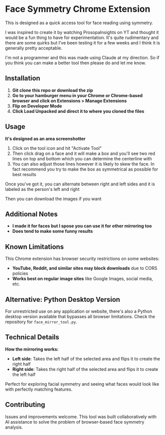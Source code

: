# Face Symmetry Chrome Extension

This is designed as a quick access tool for face reading using symmetry.

I was inspired to create it by watching ProsopaInsights on YT and thought it would be a fun thing to have for experimentation. It's quite rudimentary and there are some quirks but I've been testing it for a few weeks and I think it is generally pretty acceptable.

I'm not a programmer and this was made using Claude at my direction. So if you think you can make a better tool then please do and let me know.

## Installation

1. **Git clone this repo or download the zip**
2. **Go to your hamburger menu in your Chrome or Chrome-based browser and click on Extensions > Manage Extensions**
3. **Flip on Developer Mode**
4. **Click Load Unpacked and direct it to where you cloned the files**

## Usage

**It's designed as an area screenshotter**

1. Click on the tool icon and hit "Activate Tool"
2. Then click drag on a face and it will make a box and you'll see two red lines on top and bottom which you can determine the centerline with
3. You can also adjust those lines however it is likely to skew the face. In fact recommend you try to make the box as symmetrical as possible for best results

Once you've got it, you can alternate between right and left sides and it is labeled as the person's left and right

Then you can download the images if you want

## Additional Notes

- **I made it for faces but I spose you can use it for other mirroring too**
- **Does tend to make some funny results**

## Known Limitations

This Chrome extension has browser security restrictions on some websites:
- **YouTube, Reddit, and similar sites may block downloads** due to CORS policies
- **Works best on regular image sites** like Google Images, social media, etc.

## Alternative: Python Desktop Version

For unrestricted use on any application or website, there's also a Python desktop version available that bypasses all browser limitations. Check the repository for `face_mirror_tool.py`.

## Technical Details

**How the mirroring works:**
- **Left side**: Takes the left half of the selected area and flips it to create the right half
- **Right side**: Takes the right half of the selected area and flips it to create the left half

Perfect for exploring facial symmetry and seeing what faces would look like with perfectly matching features.

## Contributing

Issues and improvements welcome. This tool was built collaboratively with AI assistance to solve the problem of browser-based face symmetry analysis.
